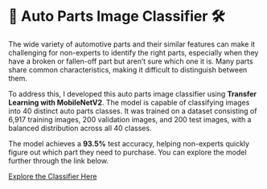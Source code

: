 # 🚗 Auto Parts Image Classifier 🛠️

The wide variety of automotive parts and their similar features can make it challenging for non-experts to identify the right parts, especially when they have a broken or fallen-off part but aren’t sure which one it is. Many parts share common characteristics, making it difficult to distinguish between them.

To address this, I developed this auto parts image classifier using **Transfer Learning with MobileNetV2**. The model is capable of classifying images into 40 distinct auto parts classes. It was trained on a dataset consisting of 6,917 training images, 200 validation images, and 200 test images, with a balanced distribution across all 40 classes.

The model achieves a **93.5%** test accuracy, helping non-experts quickly figure out which part they need to purchase. You can explore the model further through the link below.

[Explore the Classifier Here](https://autopartsimageclassifier.streamlit.app/)
